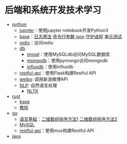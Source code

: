 # 后端和系统开发技术学习

- [python](python/)
    - [jupyter](jupyter)：使用jupyter notebook开发Python3
    - [base](base)：[日志用法](base/log.py) [命令行参数](base/cmdline.py) [json](base/json-sample.py) [守护进程](base/daemon.py) [单元测试](base/base_test.py)
    - [redis](redis)：访问redis
    - [db](db)
        - [mysql](db/mysql)：使用MySQLdb访问MySQL数据库
        - [mongodb](db/mongodb)：使用pymongo访问mongodb
        - [influxdb](db/influxdb)：使用influxdb
    - [restful-api](restful-api)：使用Flask构建Restful API
    - [weibo](weibo): 调用新浪微博API
    - [NLP](NLP): 自然语言处理
        - [NLTK](NLP/NLTK)
- [rust](rust)
    - [base](rust/hello/src/main.rs)
    - [教程](https://kaisery.github.io/trpl-zh-cn/)
- [go](golang/)
    - [语言基础](golang/base)：[二维数组排序方法1](golang/base/sort1.go) [二维数组排序方法2](golang/base/sort2.go)
    - [MySQL](golang/db/mysql.go)
    - [restful-api](golang/restful-api)：使用mux构建Restful API
- [java](java)
